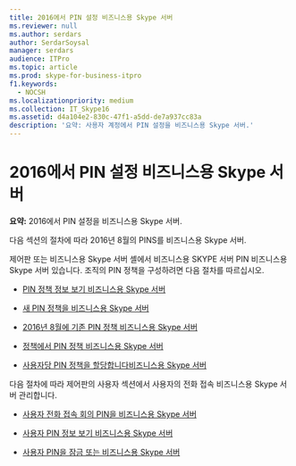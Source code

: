 ```yaml
---
title: 2016에서 PIN 설정 비즈니스용 Skype 서버
ms.reviewer: null
ms.author: serdars
author: SerdarSoysal
manager: serdars
audience: ITPro
ms.topic: article
ms.prod: skype-for-business-itpro
f1.keywords:
  - NOCSH
ms.localizationpriority: medium
ms.collection: IT_Skype16
ms.assetid: d4a104e2-830c-47f1-a5dd-de7a937cc83a
description: '요약: 사용자 계정에서 PIN 설정을 비즈니스용 Skype 서버.'
---
```


# <a name="manage-pin-settings-in-skype-for-business-server"></a>2016에서 PIN 설정 비즈니스용 Skype 서버
 
**요약:** 2016에서 PIN 설정을 비즈니스용 Skype 서버.
  
다음 섹션의 절차에 따라 2016년 8월의 PINS를 비즈니스용 Skype 서버.
  
제어판 또는 비즈니스용 Skype 서버 셸에서 비즈니스용 SKYPE 서버 PIN 비즈니스용 Skype 서버 있습니다. 조직의 PIN 정책을 구성하려면 다음 절차를 따르십시오.
  
- [PIN 정책 정보 보기 비즈니스용 Skype 서버](view-pin-policy-information.md)
    
- [새 PIN 정책을 비즈니스용 Skype 서버](create-a-new-pin-policy.md)
    
- [2016년 8월에 기존 PIN 정책 비즈니스용 Skype 서버](modify-an-existing-pin-policy.md)
    
- [정책에서 PIN 정책 비즈니스용 Skype 서버](delete-a-pin-policy.md)
    
- [사용자당 PIN 정책을 할당합니다비즈니스용 Skype 서버](assign-a-per-user-pin-policy.md)
    
다음 절차에 따라 제어판의 사용자 섹션에서 사용자의 전화 접속 비즈니스용 Skype 서버 관리합니다.
  
- [사용자 전화 접속 회의 PIN을 비즈니스용 Skype 서버](set-a-user-s-dial-in-conferencing-pin.md)
    
- [사용자 PIN 정보 보기 비즈니스용 Skype 서버](view-user-pin-information.md)
    
- [사용자 PIN을 잠금 또는 비즈니스용 Skype 서버](lock-or-unlock-a-user-pin.md)
    

